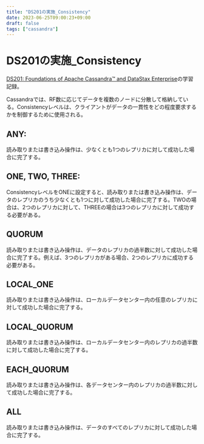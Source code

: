```yaml
---
title: "DS201の実施_Consistency"
date: 2023-06-25T09:00:23+09:00
draft: false
tags: ["cassandra"] 
---
```

<!--more-->
# DS201の実施_Consistency
[DS201: Foundations of Apache Cassandra™ and DataStax Enterprise](https://www.datastax.com/jp/resources/datasheet/ds201-datastax-enterprise-foundations-apache-cassandratm)の学習記録。

Cassandraでは、RF数に応じてデータを複数のノードに分散して格納している。Consistencyレベルは、クライアントがデータの一貫性をどの程度要求するかを制御するために使用される。

## ANY:
読み取りまたは書き込み操作は、少なくとも1つのレプリカに対して成功した場合に完了する。

## ONE, TWO, THREE:
ConsistencyレベルをONEに設定すると、読み取りまたは書き込み操作は、データのレプリカのうち少なくとも1つに対して成功した場合に完了する。TWOの場合は、2つのレプリカに対して、THREEの場合は3つのレプリカに対して成功する必要がある。

## QUORUM
読み取りまたは書き込み操作は、データのレプリカの過半数に対して成功した場合に完了する。例えば、3つのレプリカがある場合、2つのレプリカに成功する必要がある。

## LOCAL_ONE
読み取りまたは書き込み操作は、ローカルデータセンター内の任意のレプリカに対して成功した場合に完了する。

## LOCAL_QUORUM
読み取りまたは書き込み操作は、ローカルデータセンター内のレプリカの過半数に対して成功した場合に完了する。

## EACH_QUORUM
読み取りまたは書き込み操作は、各データセンター内のレプリカの過半数に対して成功した場合に完了する。

## ALL
読み取りまたは書き込み操作は、データのすべてのレプリカに対して成功した場合に完了する。
